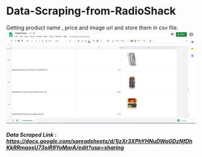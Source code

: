 # Data-Scraping-from-RadioShack
Getting product name , price and image url and store them in csv file.
![Image of Yaktocat](https://github.com/Lets7512/Data-Scraping-from-RadioShack/blob/master/Scarping%20RadioShack.PNG)
##### Data Scraped Link : https://docs.google.com/spreadsheets/d/1jzXr3XPhYHNuDWaGDzNfDhKkRRmqosU73siR9YoMarA/edit?usp=sharing
